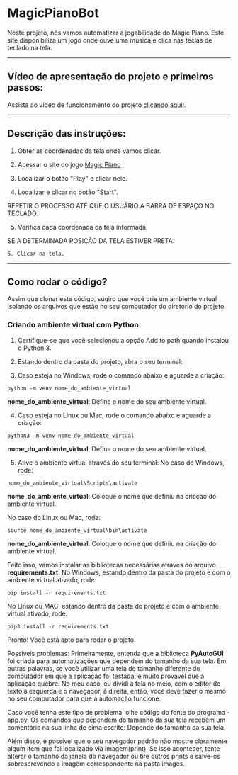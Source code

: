 # MagicPianoBot

Neste projeto, nós vamos automatizar a jogabilidade do Magic Piano. Este site disponibiliza um jogo onde ouve uma música e clica nas teclas de teclado na tela.

***

## Vídeo de apresentação do projeto e primeiros passos:

Assista ao vídeo de funcionamento do projeto [clicando aqui!](https://www.linkedin.com/feed/update/urn:li:activity:7085377563530862592/).
***
## Descrição das instruções:

1. Obter as coordenadas da tela onde vamos clicar.

2. Acessar o site do jogo [Magic Piano](https://sandbox.gameforge.com/en-US/littlegames/magic-piano-tiles/)

3. Localizar o botão "Play" e clicar nele.

4. Localizar e clicar no botão "Start".

REPETIR O PROCESSO ATÉ QUE O USUÁRIO A BARRA DE ESPAÇO NO TECLADO.

  5. Verifica cada coordenada da tela informada. 

  SE A DETERMINADA POSIÇÃO DA TELA ESTIVER PRETA:
    
    6. Clicar na tela.

***

## Como rodar o código? 

Assim que clonar este código, sugiro que você crie um ambiente virtual isolando os arquivos que estão no seu computador do diretório do projeto.

### Criando ambiente virtual com Python:
1. Certifique-se que você selecionou a opção Add to path quando instalou o Python 3.

2. Estando dentro da pasta do projeto, abra o seu terminal:

3. Caso esteja no Windows, rode o comando abaixo e aguarde a criação:
```
python -m venv nome_do_ambiente_virtual
```
**nome_do_ambiente_virtual**: Defina o nome do seu ambiente virtual.

4. Caso esteja no Linux ou Mac, rode o comando abaixo e aguarde a criação:
```
python3 -m venv nome_do_ambiente_virtual
```
**nome_do_ambiente_virtual**: Defina o nome do seu ambiente virtual.

5. Ative o ambiente virtual através do seu terminal:
No caso do Windows, rode:
```
nome_do_ambiente_virtual\Scripts\activate
```
**nome_do_ambiente_virtual**: Coloque o nome que definiu na criação do ambiente virtual.

No caso do Linux ou Mac, rode:
```
source nome_do_ambiente_virtual\bin\activate
```
**nome_do_ambiente_virtual**: Coloque o nome que definiu na criação do ambiente virtual.

Feito isso, vamos instalar as bibliotecas necessárias através do arquivo **requirements.txt**:
No Windows, estando dentro da pasta do projeto e com o ambiente virtual ativado, rode:
```
pip install -r requirements.txt
```
No Linux ou MAC, estando dentro da pasta do projeto e com o ambiente virtual ativado, rode:
```
pip3 install -r requirements.txt
```
Pronto! Você está apto para rodar o projeto.

Possíveis problemas:
Primeiramente, entenda que a biblioteca **PyAutoGUI** foi criada para automatizações que dependem do tamanho da sua tela. Em outras palavras, se você utilizar uma tela de tamanho diferente do computador em que a aplicação foi testada, é muito provável que a aplicação quebre. No meu caso, eu dividi a tela no meio, com o editor de texto à esquerda e o navegador, à direita, então, você deve fazer o mesmo no seu computador para que a automação funcione.

Caso você tenha este tipo de problema, olhe código do fonte do programa - app.py. Os comandos que dependem do tamanho da sua tela recebem um comentário na sua linha de cima escrito: Depende do tamanho da sua tela.

 Além disso, é possível que o seu navegador padrão não mostre claramente algum item que foi localizado via imagem(print). Se isso acontecer, tente alterar o tamanho da janela do navegador ou tire outros prints e salve-os sobrescrevendo a imagem correspondente na pasta images.